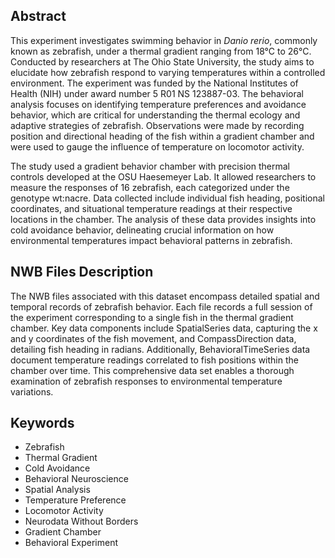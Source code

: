 ## Abstract

This experiment investigates swimming behavior in *Danio rerio*, commonly known as zebrafish, under a thermal gradient ranging from 18°C to 26°C. Conducted by researchers at The Ohio State University, the study aims to elucidate how zebrafish respond to varying temperatures within a controlled environment. The experiment was funded by the National Institutes of Health (NIH) under award number 5 R01 NS 123887-03. The behavioral analysis focuses on identifying temperature preferences and avoidance behavior, which are critical for understanding the thermal ecology and adaptive strategies of zebrafish. Observations were made by recording position and directional heading of the fish within a gradient chamber and were used to gauge the influence of temperature on locomotor activity.

The study used a gradient behavior chamber with precision thermal controls developed at the OSU Haesemeyer Lab. It allowed researchers to measure the responses of 16 zebrafish, each categorized under the genotype wt:nacre. Data collected include individual fish heading, positional coordinates, and situational temperature readings at their respective locations in the chamber. The analysis of these data provides insights into cold avoidance behavior, delineating crucial information on how environmental temperatures impact behavioral patterns in zebrafish.

## NWB Files Description

The NWB files associated with this dataset encompass detailed spatial and temporal records of zebrafish behavior. Each file records a full session of the experiment corresponding to a single fish in the thermal gradient chamber. Key data components include SpatialSeries data, capturing the x and y coordinates of the fish movement, and CompassDirection data, detailing fish heading in radians. Additionally, BehavioralTimeSeries data document temperature readings correlated to fish positions within the chamber over time. This comprehensive data set enables a thorough examination of zebrafish responses to environmental temperature variations.

## Keywords

- Zebrafish
- Thermal Gradient
- Cold Avoidance
- Behavioral Neuroscience
- Spatial Analysis
- Temperature Preference
- Locomotor Activity
- Neurodata Without Borders
- Gradient Chamber
- Behavioral Experiment